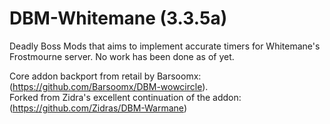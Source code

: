 # DBM-Whitemane (3.3.5a)

Deadly Boss Mods that aims to implement accurate timers for Whitemane's Frostmourne server. No work has been done as of yet.

Core addon backport from retail by Barsoomx: (https://github.com/Barsoomx/DBM-wowcircle).  
Forked from Zidra's excellent continuation of the addon: (https://github.com/Zidras/DBM-Warmane)
